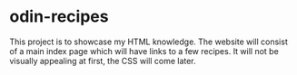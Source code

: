 # odin-recipes

This project is to showcase my HTML knowledge. The website will consist of a main index page which will have links to a few recipes. It will not be visually appealing at first, the CSS will come later.
